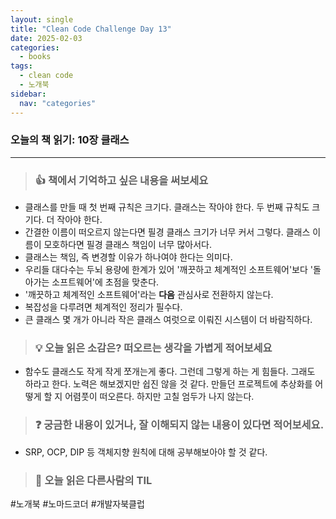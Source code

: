 ```yaml
---
layout: single
title: "Clean Code Challenge Day 13"
date: 2025-02-03
categories:
  - books
tags:
  - clean code
  - 노개북
sidebar:
  nav: "categories"
---
```


### 오늘의 책 읽기: 10장 클래스

---

> ### 👍 책에서 기억하고 싶은 내용을 써보세요

- 클래스를 만들 때 첫 번째 규칙은 크기다. 클래스는 작아야 한다. 두 번째 규칙도 크기다. 더 작아야 한다.
- 간결한 이름이 떠오르지 않는다면 필경 클래스 크기가 너무 커서 그렇다. 클래스 이름이 모호하다면 필경 클래스 책임이 너무 많아서다.
- 클래스는 책임, 즉 변경할 이유가 하나여야 한다는 의미다.
- 우리들 대다수는 두뇌 용량에 한계가 있어 '깨끗하고 체계적인 소프트웨어'보다 '돌아가는 소프트웨어'에 초점을 맞춘다.
- '깨끗하고 체계적인 소프트웨어'라는 **다음** 관심사로 전환하지 않는다.
- 복잡성을 다루려면 체계적인 정리가 필수다.
- 큰 클래스 몇 개가 아니라 작은 클래스 여럿으로 이뤄진 시스템이 더 바람직하다.

> ### 💡 오늘 읽은 소감은? 떠오르는 생각을 가볍게 적어보세요

- 함수도 클래스도 작게 작게 쪼개는게 좋다. 그런데 그렇게 하는 게 힘들다. 그래도 하라고 한다. 노력은 해보겠지만 쉽진 않을 것 같다. 만들던 프로젝트에 추상화를 어떻게 할 지 어렴풋이 떠오른다. 하지만 고칠 엄두가 나지 않는다.

> ### ❓ 궁금한 내용이 있거나, 잘 이해되지 않는 내용이 있다면 적어보세요.

- SRP, OCP, DIP 등 객체지향 원칙에 대해 공부해보아야 할 것 같다.

> ### 📗 오늘 읽은 다른사람의 TIL

#노개북 #노마드코더 #개발자북클럽

